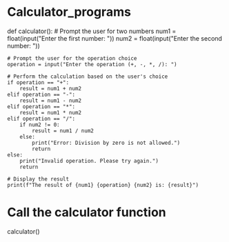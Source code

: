 # Calculator_programs
def calculator():
    # Prompt the user for two numbers
    num1 = float(input("Enter the first number: "))
    num2 = float(input("Enter the second number: "))

    # Prompt the user for the operation choice
    operation = input("Enter the operation (+, -, *, /): ")

    # Perform the calculation based on the user's choice
    if operation == "+":
        result = num1 + num2
    elif operation == "-":
        result = num1 - num2
    elif operation == "*":
        result = num1 * num2
    elif operation == "/":
        if num2 != 0:
            result = num1 / num2
        else:
            print("Error: Division by zero is not allowed.")
            return
    else:
        print("Invalid operation. Please try again.")
        return

    # Display the result
    print(f"The result of {num1} {operation} {num2} is: {result}")

# Call the calculator function
calculator()
